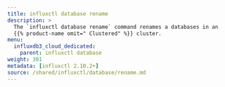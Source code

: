 ```yaml
---
title: influxctl database rename
description: >
  The `influxctl database rename` command renames a databases in an
  {{% product-name omit=" Clustered" %}} cluster.
menu:
  influxdb3_cloud_dedicated:
    parent: influxctl database
weight: 301
metadata: [influxctl 2.10.2+]
source: /shared/influxctl/database/rename.md
---
```


<!-- //SOURCE content/shared/influxctl/database/rename.md -->
